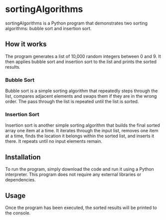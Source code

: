 # sortingAlgorithms

sortingAlgorithms is a Python program that demonstrates two sorting algorithms: bubble sort and insertion sort.

## How it works

The program generates a list of 10,000 random integers between 0 and 9. It then applies bubble sort and insertion sort to the list and prints the sorted results.

### Bubble Sort

Bubble sort is a simple sorting algorithm that repeatedly steps through the list, compares adjacent elements and swaps them if they are in the wrong order. The pass through the list is repeated until the list is sorted.

### Insertion Sort

Insertion sort is another simple sorting algorithm that builds the final sorted array one item at a time. It iterates through the input list, removes one item at a time, finds the location it belongs within the sorted list, and inserts it there. It repeats until no input elements remain.

## Installation

To run the program, simply download the code and run it using a Python interpreter. This program does not require any external libraries or dependencies.

## Usage

Once the program has been executed, the sorted results will be printed to the console.
